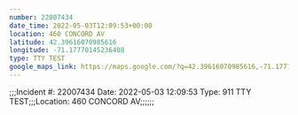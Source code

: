 ```yaml
---
number: 22007434
date_time: 2022-05-03T12:09:53+00:00
location: 460 CONCORD AV
latitude: 42.39616070985616
longitude: -71.17770145236408
type: TTY TEST
google_maps_link: https://maps.google.com/?q=42.39616070985616,-71.17770145236408
---
```


;;;Incident #: 22007434   Date: 2022-05-03 12:09:53   Type: 911 TTY TEST;;;Location: 460 CONCORD AV;;;;;;
